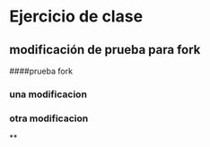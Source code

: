 # Ejercicio de clase

## modificación de prueba para fork
####prueba fork
### una modificacion

### otra modificacion
**
